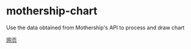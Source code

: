 # mothership-chart
Use the data obtained from Mothership's API to process and draw chart

[网页](https://exsper.github.io/mothership-chart/)
